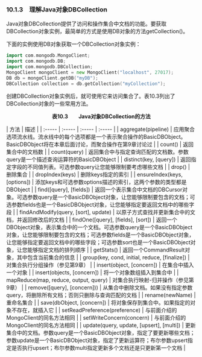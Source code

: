 ### 10.1.3　理解Java对象DBCollection

Java对象DBCollection提供了访问和操作集合中文档的功能。要获取DBCollection对象实例，最简单的方式是使用DB对象的方法getCollection()。

下面的实例使用DB对象获取一个DBCollection对象实例：

```go
import com.mongodb.MongoClient;
import com.mongodb.DB;
import com.mongodb.DBCollection;
MongoClient mongoClient = new MongoClient("localhost", 27017);
DB db = mongoClient.getDB("myDB");
DBCollection collection = db.getCollection("myCollection");
```

创建DBCollection对象实例后，就可使用它来访问集合了。表10.3列出了DBCollection对象的一些常用方法。

<center class="my_markdown"><b class="my_markdown">表10.3　　Java对象DBCollection的方法</b></center>

| 方法 | 描述 |
| :-----  | :-----  | :-----  | :-----  |
| aggregate(pipeline) | 应用聚合选项流水线。流水线中的每个选项都是一个表示聚合操作的BasicDBObject。BasicDBObject将在本章后面讨论，而聚合操作在第9章讨论过 |
| count() | 返回集合中的文档数 |
| count(query) | 返回集合中与指定查询匹配的文档数。参数query是一个描述查询运算符的BasicDBObject |
| distinct(key, [query]) | 返回指定字段的不同值列表。可选参数query让您能够限制要考虑哪些文档 |
| drop() | 删除集合 |
| dropIndex(keys) | 删除keys指定的索引 |
| ensureIndex(keys, [options]) | 添加keys和可选参数options描述的索引，这两个参数的类型都是DBObject |
| find([query], [fields]) | 返回一个表示集合中文档的DBCursor对象。可选参数query是一个BasicDBObject对象，让您能够限制要包含的文档；可选参数fields也是一个BasicDBObject对象，让您能够指定要返回文档中的哪些字段 |
| findAndModify(query, [sort], update) | 以原子方式查找并更新集合中的文档，并返回修改后的文档 |
| findOne([query], [fields], [sort]) | 返回一个DBObject对象，表示集合中的一个文档。可选参数query是一个BasicDBObject对象，让您能够限制要包含的文档；可选参数fields是一个BasicDBObject对象，让您能够指定要返回文档中的哪些字段；可选参数sort也是一个BasicDBObject对象，让您能够指定文档的排列顺序 |
| getStats() | 返回一个CommandResult对象，其中包含当前集合的信息 |
| group(key, cond, initial, reduce, [finalize]) | 对集合执行分组操作（参见第9章） |
| insert(object, [concern]) | 在集合中插入一个对象 |
| insert(objects, [concern]) | 将一个对象数组插入到集合中 |
| mapReduce(map, reduce, output, query) | 对集合执行映射-归并操作（参见第9章） |
| remove([query], [concern])) | 从集合中删除文档。如果没有指定参数query，将删除所有文档；否则只删除与查询匹配的文档 |
| rename(newName) | 重命名集合 |
| save(dbObject, [concern]) | 将对象保存到集合中。如果指定的对象不存在，就插入它 |
| setReadPreference(preference) | 与前面介绍的MongoClient的同名方法相同 |
| setWriteConcern(concern) | 与前面介绍的MongoClient的同名方法相同 |
| update(query, update, [upsert], [multi]) | 更新集合中的文档。参数query是一个BasicDBObject对象，指定了要更新哪些文档；参数update是一个BasicDBObject对象，指定了更新运算符；布尔参数upsert指定是否执行upsert；布尔参数multi指定更新多个文档还是只更新第一个文档 |

